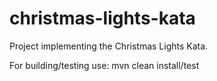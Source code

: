 # christmas-lights-kata

Project implementing the Christmas Lights Kata.

For building/testing use:
    mvn clean install/test